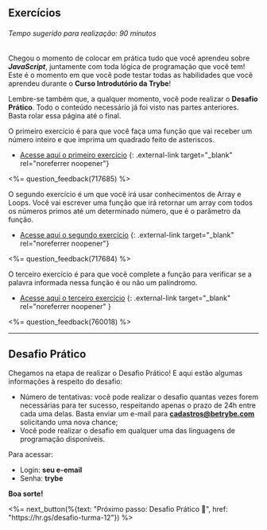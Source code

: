 ## Exercícios

###### Tempo sugerido para realização: 90 minutos

Chegou o momento de colocar em prática tudo que você aprendeu sobre ***JavaScript***, juntamente com toda lógica de programação que você tem! Este é o momento em que você pode testar todas as habilidades que você aprendeu durante o **Curso Introdutório da Trybe**!

Lembre-se também que, a qualquer momento, você pode realizar o **Desafio Prático**. Todo o conteúdo necessário já foi visto nas partes anteriores. Basta rolar essa página até o final.

O primeiro exercício é para que você faça uma função que vai receber um número inteiro e que imprima um quadrado feito de asteriscos.

* [Acesse aqui o primeiro exercício](https://www.hackerrank.com/tests/6rq668jq2ii/questions/6oomd7bimhm) {: .external-link target="_blank" rel="noreferrer noopener"}

<%= question_feedback(717685) %>

O segundo exercício é um que você irá usar conhecimentos de Array e Loops. Você vai escrever uma função que irá retornar um array com todos os números primos até um determinado número, que é o parâmetro da função.

* [Acesse aqui o segundo exercício](https://www.hackerrank.com/tests/6rq668jq2ii/questions/fr470ss2998) {: .external-link target="_blank" rel="noreferrer noopener"}

<%= question_feedback(717684) %>

O terceiro exercício é para que você complete a função para verificar se a palavra informada nessa função é ou não um palíndromo.

* [Acesse aqui o terceiro exercício](https://www.hackerrank.com/test/6rq668jq2ii/questions/8tpkcmd62b3) {: .external-link target="_blank" rel="noreferrer noopener" }

<%= question_feedback(760018) %>

---

## Desafio Prático

Chegamos na etapa de realizar o Desafio Prático! E aqui estão algumas informações à respeito do desafio:

* Número de tentativas: você pode realizar o desafio quantas vezes forem necessárias para ter sucesso, respeitando apenas o prazo de 24h entre cada uma delas. Basta enviar um e-mail para **cadastros@betrybe.com** solicitando uma nova chance;
* Você pode realizar o desafio em qualquer uma das linguagens de programação disponíveis.

Para acessar:

* Login: **seu e-email**
* Senha: **trybe**

**Boa sorte!**

<%= next_button(%{text: "Próximo passo: Desafio Prático 🚀", href: "https:\/\/hr.gs/desafio-turma-12"}) %>
